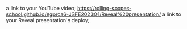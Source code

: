 a link to your YouTube video;
https://rolling-scopes-school.github.io/egorca6-JSFE2023Q1/Reveal%20presentation/ a link to your Reveal presentation's deploy;
